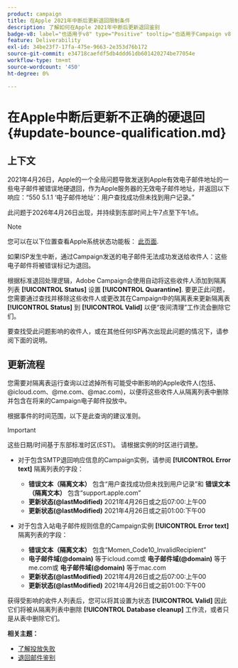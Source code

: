 ```yaml
---
product: campaign
title: 在Apple 2021年中断后更新退回限制条件
description: 了解如何在Apple 2021年中断后更新退回鉴别
badge-v8: label="也适用于v8" type="Positive" tooltip="也适用于Campaign v8"
feature: Deliverability
exl-id: 34be23f7-17fa-475e-9663-2e353d76b172
source-git-commit: e34718caefdf5db4ddd61db601420274be77054e
workflow-type: tm+mt
source-wordcount: '450'
ht-degree: 0%

---
```


# 在Apple中断后更新不正确的硬退回 {#update-bounce-qualification.md}

## 上下文

2021年4月26日，Apple的一个全局问题导致发送到Apple有效电子邮件地址的一些电子邮件被错误地硬退回，作为Apple服务器的无效电子邮件地址，并返回以下响应：“550 5.1.1 ‘电子邮件地址’：用户查找成功但未找到用户记录。”

此问题于2026年4月26日出现，并持续到东部时间上午7点至下午1点。

>[!NOTE]
>
>您可以在以下位置查看Apple系统状态功能板： [此页面](https://www.apple.com/support/systemstatus/).

如果ISP发生中断，通过Campaign发送的电子邮件无法成功发送给收件人：这些电子邮件将被错误标记为退回。

根据标准退回处理逻辑，Adobe Campaign会使用自动将这些收件人添加到隔离列表 **[!UICONTROL Status]** 设置 **[!UICONTROL Quarantine]**. 要更正此问题，您需要通过查找并移除这些收件人或更改其在Campaign中的隔离表来更新隔离表 **[!UICONTROL Status]** 到 **[!UICONTROL Valid]** 以便“夜间清理”工作流会删除它们。

要查找受此问题影响的收件人，或在其他任何ISP再次出现此问题的情况下，请参阅下面的说明。

## 更新流程

您需要对隔离表运行查询以过滤掉所有可能受中断影响的Apple收件人(包括、@icloud.com、@me.com、@mac.com)，以便将这些收件人从隔离列表中删除并包含在将来的Campaign电子邮件投放中。

根据事件的时间范围，以下是此查询的建议准则。

>[!IMPORTANT]
>
>这些日期/时间基于东部标准时区(EST)。 请根据实例的时区进行调整。

* 对于包含SMTP退回响应信息的Campaign实例，请参阅 **[!UICONTROL Error text]** 隔离列表的字段：

   * **错误文本（隔离文本）** 包含“用户查找成功但未找到用户记录”和 **错误文本（隔离文本）** 包含“support.apple.com”
   * **更新状态(@lastModified)** 2021年4月26日或之后07:00:上午00
   * **更新状态(@lastModified)** 2021年4月26日或之前01:00:下午00

* 对于包含入站电子邮件规则信息的Campaign实例 **[!UICONTROL Error text]** 隔离列表的字段：

   * **错误文本（隔离文本）** 包含“Momen_Code10_InvalidRecipient”
   * **电子邮件域(@domain)** 等于icloud.com或 **电子邮件域(@domain)** 等于me.com或 **电子邮件域(@domain)** 等于mac.com
   * **更新状态(@lastModified)** 2021年4月26日或之后07:00:上午00
   * **更新状态(@lastModified)** 2021年4月26日或之前01:00:下午00

获得受影响的收件人列表后，您可以将其设置为状态 **[!UICONTROL Valid]** 因此它们将被从隔离列表中删除 **[!UICONTROL Database cleanup]** 工作流，或者只是从表中删除它们。

**相关主题：**
* [了解投放失败](understanding-delivery-failures.md)
* [退回邮件鉴别](understanding-delivery-failures.md#bounce-mail-qualification)
